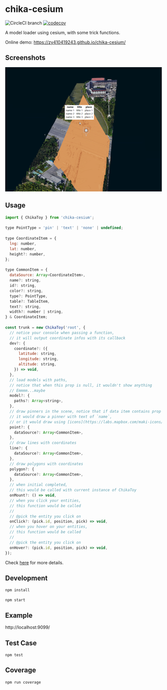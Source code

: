 # chika-cesium

![CircleCI branch](https://img.shields.io/circleci/project/github/zy410419243/chika-cesium/master.svg)
[![codecov](https://codecov.io/gh/zy410419243/chika-cesium/branch/master/graph/badge.svg)](https://codecov.io/gh/zy410419243/chika-cesium)

A model loader using cesium, with some trick functions.

Online demo: https://zy410419243.github.io/chika-cesium/

## Screenshots

<img src="./docs/screenshot.png" />

## Usage

```js
import { ChikaToy } from 'chika-cesium';

type PointType = 'pin' | 'text' | 'none' | undefined;

type CoordinateItem = {
  lng: number,
  lat: number,
  height?: number,
};

type CommonItem = {
  dataSource: Array<CoordinateItem>,
  name?: string,
  id?: string,
  color?: string,
  type?: PointType,
  table?: TableItem,
  text?: string,
  width?: number | string,
} & CoordinateItem;

const trunk = new ChikaToy('root', {
  // notice your console when passing a function,
  // it will output coordinate infos with its callback
  dev?: {
    coordinate?: ({
      latitude: string,
      longitude: string,
      altitude: string,
    }) => void,
  },
  // load models with paths,
  // notice that when this prop is null, it wouldn't show anything
  // Emmmm...maybe
  model?: {
    paths?: Array<string>,
  },
  // draw pinners in the scene, notice that if data item contains prop `name`,
  // it would draw a pinner with text of `name`,
  // or it would draw using [icons](https://labs.mapbox.com/maki-icons/)
  point?: {
    dataSource?: Array<CommonItem>,
  },
  // draw lines with coordinates
  line?: {
    dataSource?: Array<CommonItem>,
  },
  // draw polygons with coordinates
  polygon?: {
    dataSource?: Array<CommonItem>,
  },
  // when initial completed,
  // this would be called with current instance of ChikaToy
  onMount?: () => void,
  // when you click your entities,
  // this function would be called
  //
  // @pick the entity you click on
  onClick?: (pick.id, position, pick) => void,
  // when you hover on your entities,
  // this function would be called
  //
  // @pick the entity you click on
  onHover?: (pick.id, position, pick) => void,
});
```

Check [here](./src/demo/index.ts) for more details.

## Development

```
npm install

npm start
```

## Example

http://localhost:9099/

## Test Case

```
npm test
```

## Coverage

```
npm run coverage
```
